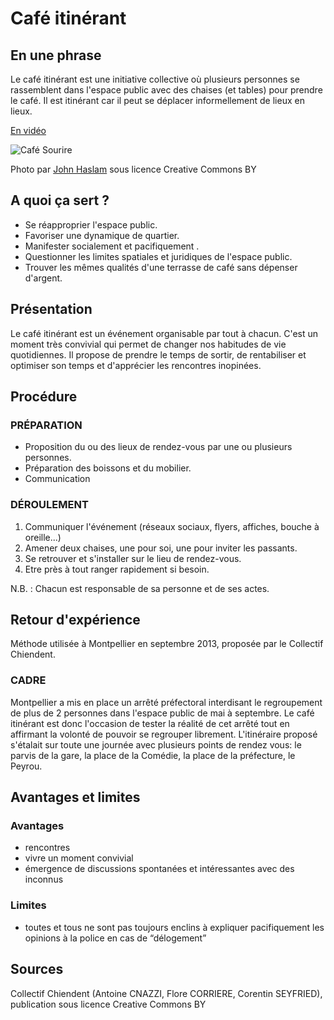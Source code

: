 # Café itinérant

## En une phrase  

Le café itinérant est une initiative collective où plusieurs personnes se rassemblent dans l'espace public avec des chaises (et tables) pour prendre le café. Il est itinérant car il peut se déplacer informellement de lieux en lieux.

[En vidéo](https://www.youtube.com/watch?v=1--XI4_fszc)

![Café Sourire](http://farm1.staticflickr.com/128/377287812_46088fad92_z.jpg?zz=1)

Photo par [John Haslam](https://www.flickr.com/photos/foxypar4/377287812) sous licence Creative Commons BY

## A quoi ça sert ?

* Se réapproprier l'espace public.
* Favoriser une dynamique de quartier.
* Manifester socialement et pacifiquement .
* Questionner les limites spatiales et juridiques de l'espace public.
* Trouver les mêmes qualités d'une terrasse de café sans dépenser d'argent.

## Présentation 

Le café itinérant est un événement organisable par tout à chacun. C'est un moment très convivial qui permet de changer nos habitudes de vie quotidiennes. Il propose de prendre le temps de sortir,  de rentabiliser et optimiser son temps et d'apprécier les rencontres inopinées. 

## Procédure 

### PRÉPARATION

* Proposition du ou des lieux de rendez-vous par une ou plusieurs personnes.
* Préparation des boissons et du mobilier.
* Communication


### DÉROULEMENT

1. Communiquer l'événement (réseaux sociaux, flyers, affiches, bouche à oreille...)
2. Amener deux chaises, une pour soi, une pour inviter les passants.
3. Se retrouver et s'installer sur le lieu de rendez-vous.
4. Etre près à tout ranger rapidement si besoin.

N.B. : Chacun est responsable de sa personne et de ses actes.

## Retour d'expérience

Méthode utilisée à Montpellier en septembre 2013, proposée par le Collectif Chiendent.

### CADRE

Montpellier a mis en place un arrêté préfectoral interdisant le regroupement de plus de 2 personnes dans l'espace public de mai à septembre.
Le café itinérant est donc l'occasion de tester la réalité de cet arrêté tout en affirmant la volonté de pouvoir se regrouper librement.
L'itinéraire proposé s'étalait sur toute une journée avec plusieurs points de rendez vous:  le parvis de la gare, la place de la Comédie, la place de la préfecture, le Peyrou.

## Avantages et limites 

### Avantages 
* rencontres
* vivre un moment convivial
* émergence de discussions spontanées et intéressantes avec des inconnus

### Limites 
* toutes et tous ne sont pas toujours enclins à expliquer pacifiquement les opinions à la police en cas de “délogement”

## Sources

Collectif Chiendent (Antoine CNAZZI, Flore CORRIERE, Corentin SEYFRIED), publication sous licence Creative Commons BY
